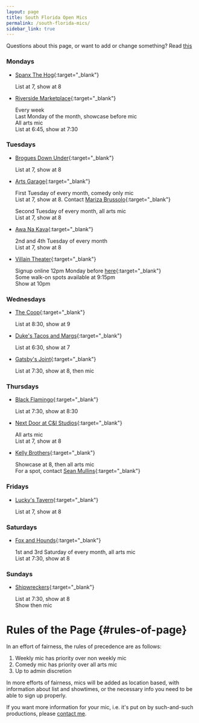 ```yaml
---
layout: page
title: South Florida Open Mics
permalink: /south-florida-mics/
sidebar_link: true
---
```

Questions about this page, or want to add or change something? Read [this](#rules-of-page)
### Mondays
* [Spanx The Hog](https://goo.gl/maps/bmRxkxoqnB9uunEW7){:target="_blank"}

   List at 7, show at 8

* [Riverside Marketplace](https://g.page/RiversidePlantation?share){:target="_blank"}

   Every week  
   Last Monday of the month, showcase before mic  
   All arts mic  
   List at 6:45, show at 7:30


### Tuesdays
* [Brogues Down Under](https://goo.gl/maps/si99KmtxrLDfVA3S9){:target="_blank"}

   List at 7, show at 8

* [Arts Garage](https://goo.gl/maps/ezaCaRiHiBXRZSfJ9){:target="_blank"}

   First Tuesday of every month, comedy only mic  
   List at 7, show at 8. Contact [Mariza Brussolo](https://www.instagram.com/marizabrussolo/){:target="_blank"}

   Second Tuesday of every month, all arts mic  
   List at 7, show at 8

* [Awa Na Kava](https://g.page/AwaNaKava?share){:target="_blank"}

   2nd and 4th Tuesday of every month  
   List at 7, show at 8

* [Villain Theater](https://g.page/villaintheater?share){:target="_blank"}

   Signup online 12pm Monday before [here](https://www.villaintheater.com/openmic){:target="_blank"}  
   Some walk-on spots available at 9:15pm  
   Show at 10pm

### Wednesdays
* [The Coop](https://goo.gl/maps/f1XJEp9AUN4eXzj27){:target="_blank"}

   List at 8:30, show at 9

* [Duke's Tacos and Margs](https://goo.gl/maps/xHvDgy38rN7bKjqC7){:target="_blank"}

   List at 6:30, show at 7

* [Gatsby's Joint](https://g.page/gatsbysjoint?share){:target="_blank"}

   List at 7:30, show at 8, then mic

### Thursdays
* [Black Flamingo](https://g.page/BlackFlamingoBrewingCompany?share){:target="_blank"}

   List at 7:30, show at 8:30

* [Next Door at C&I Studios](https://g.page/nextdoorci?share){:target="_blank"}

   All arts mic  
   List at 7, show at 8

* [Kelly Brothers](https://g.page/kelly-brothers-irish-pub-fl?share){:target="_blank"}

  Showcase at 8, then all arts mic  
  For a spot, contact [Sean Mullins](https://www.instagram.com/seantmullins/){:target="_blank"}

### Fridays
* [Lucky's Tavern](https://g.page/luckystavern?share){:target="_blank"}

   List at 7, show at 8

### Saturdays
* [Fox and Hounds](https://goo.gl/maps/LYnSiCkQ96b1K39r6){:target="_blank"}

   1st and 3rd Saturday of every month, all arts mic  
   List at 7:30, show at 8

### Sundays
* [Shipwreckers](https://goo.gl/maps/erpLKJs64VGJpFnJ6){:target="_blank"}

   List at 7:30, show at 8  
   Show then mic
  




# Rules of the Page {#rules-of-page}
In an effort of fairness, the rules of precedence are as follows: 
1. Weekly mic has priority over non weekly mic
2. Comedy mic has priority over all arts mic
3. Up to admin discretion

In more efforts of fairness, mics will be added as location based,
with information about list and showtimes, or the necessary info you need
to be able to sign up properly. 

If you want more information for your mic, i.e. it's put on by such-and-such productions, please [contact me](mailto:max.haub@gmail.com). 
